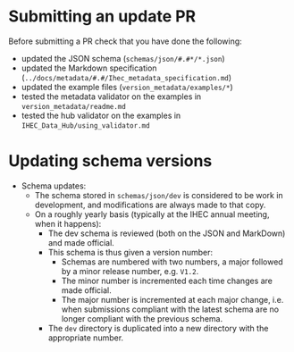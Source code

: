 # Submitting an update PR

Before submitting a PR check that you have done the following:
- updated the JSON schema (`schemas/json/#.#*/*.json`)
- updated the Markdown specification (`../docs/metadata/#.#/Ihec_metadata_specification.md`)
- updated the example files (`version_metadata/examples/*`)
- tested the metadata validator on the examples in `version_metadata/readme.md`
- tested the hub validator on the examples in `IHEC_Data_Hub/using_validator.md`

# Updating schema versions
- Schema updates:
	- The schema stored in `schemas/json/dev` is considered to be work in development, and modifications are always made to that copy.
	- On a roughly yearly basis (typically at the IHEC annual meeting, when it happens):
		- The dev schema is reviewed (both on the JSON and MarkDown) and made official. 
		- This schema is thus given a version number:
			- Schemas are numbered with two numbers, a major followed by a minor release number, e.g. `V1.2`.
			- The minor number is incremented each time changes are made official.
			- The major number is incremented at each major change, i.e. when submissions compliant with the latest schema are no longer compliant with the previous schema. 
		- The `dev` directory is duplicated into a new directory with the appropriate number.
